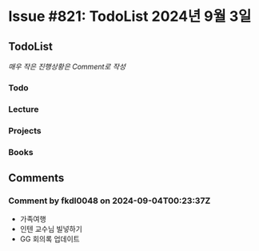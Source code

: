 # Issue #821: TodoList 2024년 9월 3일

## TodoList

*매우 작은 진행상황은 Comment로 작성*

### Todo  

### Lecture

### Projects

### Books


## Comments

### Comment by fkdl0048 on 2024-09-04T00:23:37Z

- 가족여행
- 인텐 교수님 빌넣하기
- GG 회의록 업데이트


